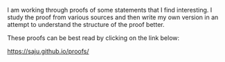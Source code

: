 I am working through proofs of some statements that I find interesting. 
I study the proof from various sources and then write my own version in an attempt to understand the structure of the proof better.

These proofs can be best read by clicking on the link below:

https://saju.github.io/proofs/
